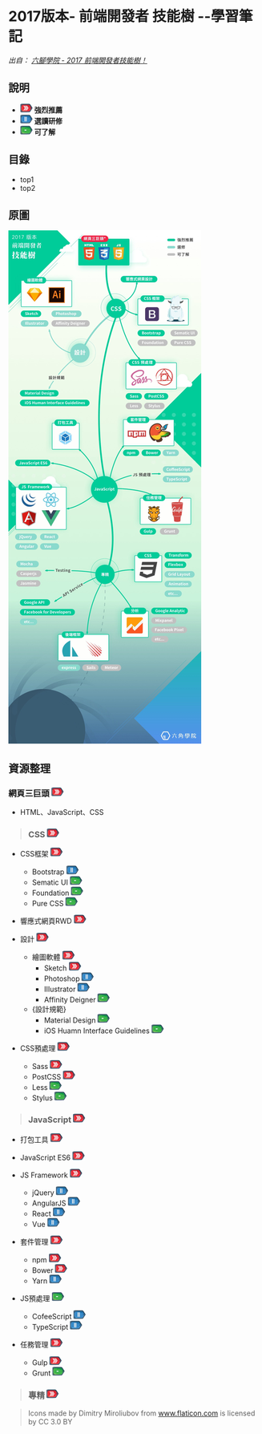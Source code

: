 # 2017版本- 前端開發者 技能樹 --學習筆記 

*出自： [六腳學院 - 2017 前端開發者技能樹！](http://www.hexschool.com/2017/06/12/2017-06-12-skill_tree/)*

## 說明

* ![](./AboutMe-image/chevron-HIGH.png) **強烈推薦**
* ![](./AboutMe-image/chevron-MEDIUM.png) **選讀研修**
* ![](./AboutMe-image/chevron-LOW.png) **可了解**

## 目錄

* top1
* top2

## 原圖

![](./AboutMe-image/1_Scqsm4XG_UqXLdDmOWFCMQ.jpeg)

## 資源整理

### 網頁三巨頭 ![](./AboutMe-image/chevron-HIGH.png)
- HTML、JavaScript、CSS

> ### CSS ![](./AboutMe-image/chevron-HIGH.png)
* CSS框架 ![](./AboutMe-image/chevron-HIGH.png)
	* Bootstrap ![](./AboutMe-image/chevron-MEDIUM.png) 
	* Sematic UI  ![](./AboutMe-image/chevron-LOW.png)
	* Foundation  ![](./AboutMe-image/chevron-LOW.png)
	* Pure CSS  ![](./AboutMe-image/chevron-LOW.png)

* 響應式網頁RWD ![](./AboutMe-image/chevron-HIGH.png)		
* 設計 ![](./AboutMe-image/chevron-HIGH.png)
	* 繪圖軟體 ![](./AboutMe-image/chevron-HIGH.png)
		* Sketch ![](./AboutMe-image/chevron-HIGH.png)
		* Photoshop ![](./AboutMe-image/chevron-MEDIUM.png) 
		* IIIustrator ![](./AboutMe-image/chevron-MEDIUM.png) 
		* Affinity Deigner  ![](./AboutMe-image/chevron-LOW.png)
	* {設計規範}
		* Material Design  ![](./AboutMe-image/chevron-LOW.png)
		* iOS Huamn Interface Guidelines  ![](./AboutMe-image/chevron-LOW.png)

* CSS預處理 ![](./AboutMe-image/chevron-HIGH.png)
	* Sass ![](./AboutMe-image/chevron-HIGH.png)
	* PostCSS ![](./AboutMe-image/chevron-HIGH.png)
	* Less  ![](./AboutMe-image/chevron-LOW.png)
	* Stylus  ![](./AboutMe-image/chevron-LOW.png)	

> ### JavaScript ![](./AboutMe-image/chevron-HIGH.png)
* 打包工具 ![](./AboutMe-image/chevron-HIGH.png)
		
* JavaScript ES6 ![](./AboutMe-image/chevron-HIGH.png)
		
* JS Framework ![](./AboutMe-image/chevron-HIGH.png)
	* jQuery ![](./AboutMe-image/chevron-MEDIUM.png) 
	* AngularJS ![](./AboutMe-image/chevron-MEDIUM.png) 
	* React ![](./AboutMe-image/chevron-MEDIUM.png) 
	* Vue ![](./AboutMe-image/chevron-MEDIUM.png) 
	
* 套件管理 ![](./AboutMe-image/chevron-HIGH.png)
	* npm ![](./AboutMe-image/chevron-HIGH.png)
	* Bower ![](./AboutMe-image/chevron-HIGH.png)
	* Yarn ![](./AboutMe-image/chevron-MEDIUM.png) 		
* JS預處理 ![](./AboutMe-image/chevron-LOW.png) 
	* CofeeScript ![](./AboutMe-image/chevron-MEDIUM.png) 
	* TypeScript ![](./AboutMe-image/chevron-MEDIUM.png) 
* 任務管理 ![](./AboutMe-image/chevron-HIGH.png)
	* Gulp ![](./AboutMe-image/chevron-HIGH.png)
	* Grunt ![](./AboutMe-image/chevron-LOW.png) 

> ### 專精 ![](./AboutMe-image/chevron-HIGH.png)

			




> Icons made by Dimitry Miroliubov from www.flaticon.com is licensed by CC 3.0 BY
